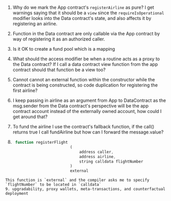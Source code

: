 1. Why do we mark the App contract's `registerAirline` as pure?
I get warnings saying that it should be a `view` since the `requireIsOperational` modifier looks into the Data contract's state, and also affects it by registering an airline. 

2. Function in the Data contract are only callable via the App contract by way of registering it as an authorized caller.
3. Is it OK to create a fund pool which is a mapping 
4. What should the access modifier be when a routine acts as a proxy to the Data contract? If I call a data contract view function from the app contract should that function be a view too?
5. Cannot cannot an external function within the constructor while the contract is being constructed, so code duplication for registering the first airline?
6. I keep passing in airline as an argument from App to DataContract as the msg.sender from the Data contract's perspective will be the app contract account instead of the externally owned account, how could I get around that?
7. To fund the airline I use the contract's fallback function, if the call() returns true I call fundAirline but how can I forward the message.value?
8. ```javascript
    function registerFlight
                            (   
                                address caller,
                                address airline,
                                string calldata flightNumber
                            )
                            external
```
This function is `external` and the compiler asks me to specify `flightNumber` to be located in `calldata`
9. upgradability, proxy wallets, meta-transactions, and counterfactual deployment
